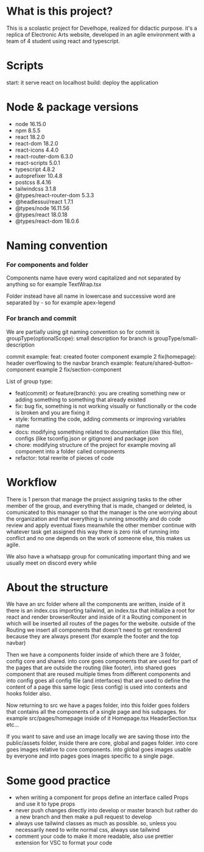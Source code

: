 # What is this project?

This is a scolastic project for Develhope, realized for didactic purpose. it's a replica of Electronic Arts website, developed in an agile environment with a team of 4 student using react and typescript.

# Scripts

start: it serve react on localhost 
build: deploy the application

# Node & package versions

- node 16.15.0
- npm 8.5.5
- react 18.2.0
- react-dom 18.2.0
- react-icons 4.4.0
- react-router-dom 6.3.0
- react-scripts 5.0.1
- typescript 4.8.2
- autoprefixer 10.4.8
- postcss 8.4.16
- tailwindcss 3.1.8
- @types/react-router-dom 5.3.3
- @headlessui/react 1.7.1
- @types/node 16.11.56
- @types/react 18.0.18
- @types/react-dom 18.0.6

# Naming convention

### For components and folder

Components name have every word capitalized and not separated by anything
so for example TextWrap.tsx

Folder instead have all name in lowercase and successive word are separated by -
so for example apex-legend

### For branch and commit

We are partially using git naming convention so
for commit is groupType(optionalScope): small description
for branch is groupType/small-description

commit example: feat: created footer component example 2 fix(homepage): header overflowing to the navbar
branch example: feature/shared-button-component example 2 fix/section-component

List of group type:
- feat(commit) or feature(branch): you are creating something new or adding something to something that already existed
- fix: bug fix, something is not working visually or functionally or the code is broken and you are fixing it
- style: formatting the code, adding comments or improving variables name
- docs: modifying something related to documentation (like this file), configs (like tsconfig.json or gitignore) and package json
- chore: modifying structure of the project for example moving all component into a folder called components
- refactor: total rewrite of pieces of code

# Workflow

There is 1 person that manage the project assigning tasks to the other member of the group, and everything that is made, changed or deleted, is comunicated to this manager so that the manager is the one worrying about the organization and that everything is running smoothly and do code review and apply eventual fixes meanwhile the other member continue with whatever task get assigned this way there is zero risk of running into conflict and no one depends on the work of someone else, this makes us agile.

We also have a whatsapp group for comunicating important thing and we usually meet on discord every while

# About the structure

We have an src folder where all the components are written, inside of it there is an index.css importing tailwind, an index.tsx that initialize a root for react and render browserRouter and inside of it a Routing component in which will be inserted all routes of the pages for the website. outside of the Routing we insert all components that doesn't need to get rerendered because they are always present (for example the footer and the top navbar)

Then we have a components folder inside of which there are 3 folder, config core and shared. into core goes components that are used for part of the pages that are outside the routing (like footer), into shared goes component that are reused multiple times from different components and into config goes all config file (and interfaces) that are used to define the content of a page
this same logic (less config) is used into contexts and hooks folder also.

Now returning to src we have a pages folder, into this folder goes folders that contains all the components of a single page and his subpages.
for example src/pages/homepage inside of it Homepage.tsx HeaderSection.tsx etc...

If you want to save and use an image locally we are saving those into the public/assets folder, inside there are core, global and pages folder.
into core goes images relative to core components. into global goes images usable by everyone and into pages goes images specific to a single page.

# Some good practice

- when writing a component for props define an interface called Props and use it to type props
- never push changes directly into develop or master branch but rather do a new branch and then make a pull request to develop
- always use tailwind classes as much as possible. so, unless you necessarily need to write normal css, always use tailwind
- comment your code to make it more readable, also use prettier extension for VSC to format your code
